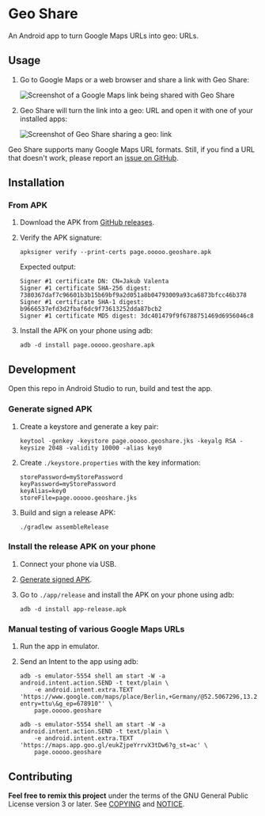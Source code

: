 # Geo Share

An Android app to turn Google Maps URLs into geo: URLs.

## Usage

1. Go to Google Maps or a web browser and share a link with Geo Share:

   ![Screenshot of a Google Maps link being shared with Geo
   Share](./app/src/main/res/drawable-mdpi/share_to_light.png)

2. Geo Share will turn the link into a geo: URL and open it with one of your
   installed apps:

   ![Screenshot of Geo Share sharing a geo:
   link](./app/src/main/res/drawable-mdpi/share_from_light.png)

Geo Share supports many Google Maps URL formats. Still, if you find a URL that
doesn't work, please report an [issue on
GitHub](https://github.com/jakubvalenta/geoshare/issues).

## Installation

### From APK

1. Download the APK from [GitHub
   releases](https://github.com/jakubvalenta/geoshare/releases/download/v1.0.0/page.ooooo.geoshare.apk).

2. Verify the APK signature:

   ```shell
   apksigner verify --print-certs page.ooooo.geoshare.apk
   ```

   Expected output:

   ```
   Signer #1 certificate DN: CN=Jakub Valenta
   Signer #1 certificate SHA-256 digest: 7380367daf7c96601b3b15b69bf9a2d051a8b04793009a93ca6873bfcc46b378
   Signer #1 certificate SHA-1 digest: b9666537efd3d2fbaf6dc9f73613252dda87bcb2
   Signer #1 certificate MD5 digest: 3dc401479f9f6788751469d6956046c8
   ```

3. Install the APK on your phone using adb:

   ```shell
   adb -d install page.ooooo.geoshare.apk
   ```

## Development

Open this repo in Android Studio to run, build and test the app.

### Generate signed APK

1. Create a keystore and generate a key pair:

   ```shell
   keytool -genkey -keystore page.ooooo.geoshare.jks -keyalg RSA -keysize 2048 -validity 10000 -alias key0
   ```

2. Create `./keystore.properties` with the key information:

   ```
   storePassword=myStorePassword
   keyPassword=myStorePassword
   keyAlias=key0
   storeFile=page.ooooo.geoshare.jks
   ```

3. Build and sign a release APK:

   ```shell
   ./gradlew assembleRelease
   ```

### Install the release APK on your phone

1. Connect your phone via USB.

2. [Generate signed APK](#generate-signed-apk).

3. Go to `./app/release` and install the APK on your phone using adb:

   ```shell
   adb -d install app-release.apk
   ```

### Manual testing of various Google Maps URLs

1. Run the app in emulator.

2. Send an Intent to the app using adb:

   ```shell
   adb -s emulator-5554 shell am start -W -a android.intent.action.SEND -t text/plain \
       -e android.intent.extra.TEXT 'https://www.google.com/maps/place/Berlin,+Germany/@52.5067296,13.2599309,11z/data=12345?entry=ttu\&g_ep=678910"' \
       page.ooooo.geoshare
   ```

   ```shell
   adb -s emulator-5554 shell am start -W -a android.intent.action.SEND -t text/plain \
       -e android.intent.extra.TEXT 'https://maps.app.goo.gl/eukZjpeYrrvX3tDw6?g_st=ac' \
       page.ooooo.geoshare
   ```

## Contributing

__Feel free to remix this project__ under the terms of the GNU General Public
License version 3 or later. See [COPYING](./COPYING) and [NOTICE](./NOTICE).
